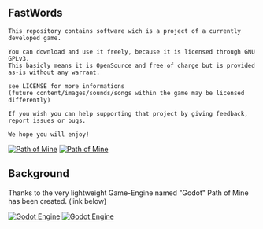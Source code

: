 ## FastWords
```
This repository contains software wich is a project of a currently developed game.
	
You can download and use it freely, because it is licensed through GNU GPLv3.
This basicly means it is OpenSource and free of charge but is provided as-is without any warrant.

see LICENSE for more informations
(future content/images/sounds/songs within the game may be licensed differently)

If you wish you can help supporting that project by giving feedback, report issues or bugs.

We hope you will enjoy!
```
[![Path of Mine](https://img.shields.io/badge/FastWords-screens-blue.svg?style=plastic)](https://www.dropbox.com/sh/rvro5c28kmyz8eq/AAA-0GF4GTXsnscPkOSWjWN1a)
[![Path of Mine](https://img.shields.io/badge/FastWords-FAQ/wiki-blue.svg?style=plastic)](https://github.com/ThinkOutsideTheCubicle/FastWords/wiki/Frequently-Asked-Questions-(FAQ))

## Background
Thanks to the very lightweight Game-Engine named "Godot" Path of Mine has been created. (link below)

[![Godot Engine](https://img.shields.io/badge/GodotEngine-GithHub-blue.svg?style=plastic)](https://github.com/godotengine)
[![Godot Engine](https://img.shields.io/badge/GodotEngine-website-blue.svg?style=plastic)](http://www.godotengine.org/)
